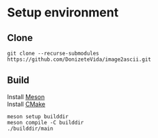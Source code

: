 # Setup environment

## Clone
``git clone --recurse-submodules https://github.com/DonizeteVida/image2ascii.git``

## Build

Install [Meson](https://mesonbuild.com/) \
Install [CMake](https://snapcraft.io/cmake)

``meson setup builddir`` \
``meson compile -C builddir`` \
``./builddir/main``
